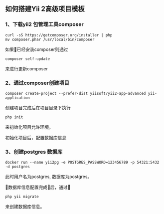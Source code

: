 ## 如何搭建Yii 2高级项目模板

### 1、下载yii2 包管理工具composer
```
curl -sS https://getcomposer.org/installer | php
mv composer.phar /usr/local/bin/composer
```
如果已经安装composer则通过
```
composer self-update
```
来进行更新composer

### 2、通过composer创建项目
```
composer create-project --prefer-dist yiisoft/yii2-app-advanced yii-application
```
创建项目完成后在项目目录下执行
```
php init
```
来初始化项目允许环境。

初始化项目后，配置数据库信息

### 3、创建postgres 数据库
```
docker run --name yii2pg -e POSTGRES_PASSWORD=123456789 -p 54321:5432 -d postgres
```
此时用户名为postgres, 数据库为postgres。

数据库信息配置完成后，通过
```
php yii migrate
```
来创建数据库信息。